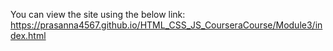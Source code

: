 You can view the site using the below link:
https://prasanna4567.github.io/HTML_CSS_JS_CourseraCourse/Module3/index.html
